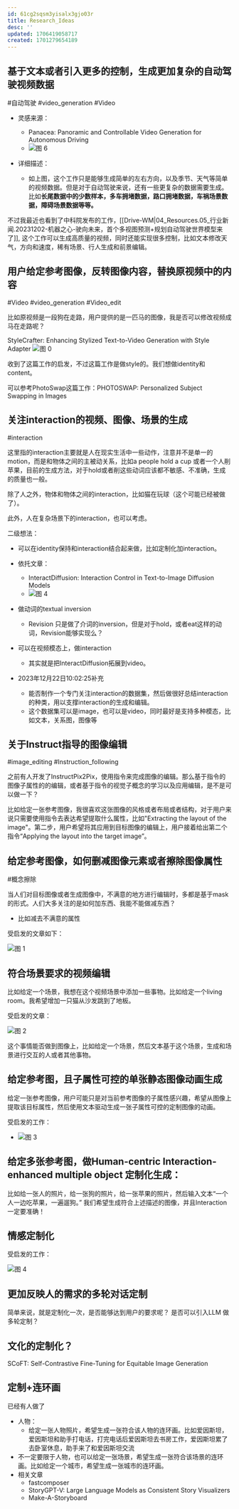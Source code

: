 ```yaml
---
id: 61cg2sqsm3yisalx3gjo03r
title: Research_Ideas
desc: ''
updated: 1706419058717
created: 1701279654189
---
```



## **基于文本或者引入更多的控制，生成更加复杂的自动驾驶视频数据**
#自动驾驶
#video_generation
#Video
* 灵感来源：
  * Panacea: Panoramic and Controllable Video Generation for Autonomous Driving
  * ![图 6](assets/images/19d087c22ecb8efb5322cc8bf11431555a67fff6bf48dd7f86b02d0e6983e148.png)  

* 详细描述：
  * 如上图，这个工作只是能够生成简单的左右方向，以及季节、天气等简单的视频数据。但是对于自动驾驶来说，还有一些更复杂的数据需要生成。比如**长尾数据中的少数样本，多车拥堵数据，路口拥堵数据，车祸场景数据，障碍场景数据等等。**


不过我最近也看到了中科院发布的工作，[[Drive-WM|04_Resources.05_行业新闻.20231202-机器之心-驶向未来，首个多视图预测+规划自动驾驶世界模型来了]], 这个工作可以生成高质量的视频，同时还能实现很多控制，比如文本修改天气，方向和速度，稀有场景、行人生成和前景编辑。



## **用户给定参考图像，反转图像内容，替换原视频中的内容**

#Video
#video_generation
#Video_edit

比如原视频是一段狗在走路，用户提供的是一匹马的图像，我是否可以修改视频成马在走路呢？

StyleCrafter: Enhancing Stylized Text-to-Video Generation with Style Adapter
![图 0](assets/images/72c90c853c01b3102244e437e3f01a7003ad41bbcb9c581fb94e687c7c48fbb1.png)  

收到了这篇工作的启发，不过这篇工作是做style的。我们想做identity和content。

可以参考PhotoSwap这篇工作：PHOTOSWAP: Personalized Subject Swapping in Images




## 关注interaction的视频、图像、场景的生成

#interaction

这里指的interaction主要就是人在现实生活中一些动作，注意并不是单一的motion，而是和物体之间的主被动关系，比如a people hold a cup 或者一个人削苹果，目前的生成方法，对于hold或者削这些动词应该都不敏感、不准确，生成的质量也一般。

除了人之外，物体和物体之间的interaction，比如猫在玩球（这个可能已经被做了）。

此外，人在复杂场景下的interaction，也可以考虑。

二级想法：

* 可以在identity保持和interaction结合起来做，比如定制化加interaction。
* 依托文章：
  * InteractDiffusion: Interaction Control in Text-to-Image Diffusion Models
  * ![图 4](assets/images/ca4c038049a9a897f01d45625e44bd289619b427d73d06513d2e6a0ae22d6fd9.png)  


* 做动词的textual inversion
  * Revision 只是做了介词的inversion，但是对于hold，或者eat这样的动词，Revision能够实现么？

* 可以在视频模态上，做interaction
  * 其实就是把InteractDiffusion拓展到video。


* 2023年12月22日10:02:25补充
  * 能否制作一个专门关注interaction的数据集，然后做很好总结interaction的种类，用以支撑interaction的生成和编辑。
  * 这个数据集可以是image，也可以是video，同时最好是支持多种模态，比如文本，关系图，图像等



## 关于Instruct指导的图像编辑
#image_editing
#Instruction_following

之前有人开发了InstructPix2Pix，使用指令来完成图像的编辑。那么基于指令的图像子属性的的编辑，或者基于指令的视觉子概念的学习以及应用编辑，是不是可以做一下？

比如给定一张参考图像，我很喜欢这张图像的风格或者布局或者结构，对于用户来说只需要使用指令去表达希望提取什么属性，比如"Extracting the layout of the image"。第二步，用户希望将其应用到目标图像的编辑上，用户接着给出第二个指令“Applying the layout into the target image”。



## 给定参考图像，如何删减图像元素或者擦除图像属性
#概念擦除

当人们对目标图像或者生成图像中，不满意的地方进行编辑时，多都是基于mask的形式。人们大多关注的是如何加东西、我能不能做减东西？
* 比如减去不满意的属性

受启发的文章如下：

![图 1](assets/images/b0d5baf37e72d3338101796f875c286b062e5c4c83f2d865042c5e8c1cb71116.png)  



## 符合场景要求的视频编辑

比如给定一个场景，我想在这个视频场景中添加一些事物。比如给定一个living room。我希望增加一只猫从沙发跳到了地板。

受启发的文章：

![图 2](assets/images/e0cf2463212b6f1b3b84c5713b001cdbdea1329ecd7a6554b2a668886c48f45c.png)  

这个事情能否做到图像上，比如给定一个场景，然后文本基于这个场景，生成和场景进行交互的人或者其他事物。



## 给定参考图，且子属性可控的单张静态图像动画生成

给定一张参考图像，用户可能只是对当前参考图像的子属性感兴趣，希望从图像上提取该目标属性，然后使用文本驱动生成一张子属性可控的定制图像的动画。

受启发的工作：
* ![图 3](assets/images/2a3e7d1e0aa2c686ca20ccbe3f87573c42222e71fffa83f3182ee6f6832b3fe1.png)  


## 给定多张参考图，做Human-centric Interaction-enhanced multiple object 定制化生成：

比如给一张人的照片，给一张狗的照片，给一张苹果的照片，然后输入文本“一个人一边吃苹果，一遍遛狗。” 我们希望生成符合上述描述的图像，并且Interaction一定要准确！





## 情感定制化

受启发的工作：

![图 4](assets/images/7c681f5effe9be79533dbcdb2fec30589de9c094640f2f760c0186997ff617e6.png)  




## 更加反映人的需求的多轮对话定制

简单来说，就是定制化一次，是否能够达到用户的要求呢？
是否可以引入LLM 做多轮定制？


## 文化的定制化？
SCoFT: Self-Contrastive Fine-Tuning for Equitable Image Generation


## 定制+连环画
已经有人做了
* 人物：
  * 给定一张人物照片，希望生成一张符合该人物的连环画。比如爱因斯坦，爱因斯坦和助手打电话，打完电话后爱因斯坦去书房工作，爱因斯坦累了去卧室休息，助手来了和爱因斯坦交流
* 不一定要限于人物，也可以给定一张场景，希望生成一张符合该场景的连环画。比如给定一个城市，希望生成一张城市的连环画。
* 相关文章
  * fastcomposer
  * StoryGPT-V: Large Language Models as Consistent Story Visualizers
  * Make-A-Storyboard